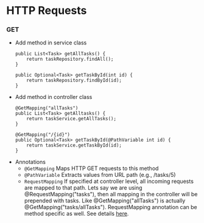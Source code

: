 # HTTP Requests
### GET

 - Add method in service class
    ```
    public List<Task> getAllTasks() {
        return taskRepository.findAll();
    }

    public Optional<Task> getTaskById(int id) {
        return taskRepository.findById(id);	
    }
    ```
  - Add method in controller class
    ```
    @GetMapping("allTasks")
	public List<Task> getAlltasks() {
		return taskService.getAllTasks();
	}
	
	@GetMapping("/{id}")
    public Optional<Task> getTaskById(@PathVariable int id) {
        return taskService.getTaskById(id);
	}
    ```
  - Annotations  
    - `@GetMapping`	Maps HTTP GET requests to this method  
    - `@PathVariable`	Extracts values from URL path (e.g., /tasks/5)
    - `RequestMapping` If specified at controller level, all incoming requests are mapped to that path. Lets say we are using @RequestMapping("tasks"), then all mapping in the controller will be prepended with tasks. Like  @GetMapping("allTasks") is actually  @GetMapping("tasks/allTasks"). RequestMapping annotation can be method specific as well. See details [here](https://docs.spring.io/spring-framework/docs/current/javadoc-api/org/springframework/web/bind/annotation/RequestMapping.html).
